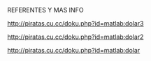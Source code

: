 REFERENTES Y MAS INFO

http://piratas.cu.cc/doku.php?id=matlab:dolar3

http://piratas.cu.cc/doku.php?id=matlab:dolar2

http://piratas.cu.cc/doku.php?id=matlab:dolar
